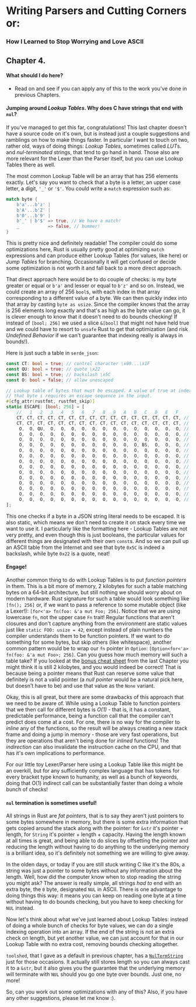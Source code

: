 # Writing Parsers and Cutting Corners or:

### How I Learned to Stop Worrying and Love ASCII

## Chapter 4.

#### What should I do here?

* Read on and see if you can apply any of this to the work you've done in previous Chapters.

#### Jumping around *Lookup Tables*. Why does **C** have strings that end with **`nul`**?

If you've managed to get this far, congratulations! This last chapter doesn't have a source code on it's own, but is instead just a couple suggestions and ramblings on how to make things faster. In particular I want to touch on two, rather old, ways of doing things: *Lookup Tables*, sometimes called *LUT*s. and *nul-terminated* strings, that tend to go hand in hand. Those also are more relevant for the Lexer than the Parser itself, but you can use Lookup Tables there as well.

The most common Lookup Table will be an array that has 256 elements exactly. Let's say you want to check that a byte is a letter, an upper case letter, a digit, `'_'` or `'$'`. You could write a `match` expression such as:

```rust
match byte {
    b'a'...b'z' |
    b'A'...b'Z' |
    b'0'...b'9' |
    b'_' | b'$' => true, // We have a match!
    _           => false, // bummer!
}
```

This is pretty nice and definitely readable! The compiler could do some optimizations here, Rust is usually pretty good at optimizing `match` expressions and can produce either Lookup Tables (for values, like here) or *Jump Tables* for branching. Occasionally it will get confused or decide some optimization is not worth it and fall back to a more direct approach.

That direct approach here would be to do couple of checks: is my byte greater or equal or `b'a'` and lesser or equal to `b'z'` and so on. Instead, we could create an array of 256 `bool`s, with each index in that array corresponding to a different value of a byte. We can then quickly index into that array by casting `byte as usize`. Since the compiler knows that the array is 256 elements long exactly and that's as high as the byte value can go, it is clever enough to know that it doesn't need to do bounds checking! If instead of `[bool; 256]` we used a slice `&[bool]` that might not have held true and we could have to resort to `unsafe` Rust to get that optimization (and risk *Undefined Behavior* if we can't guarantee that indexing really is always in bounds!).

Here is just such a table in `serde_json`:

```rust
const CT: bool = true; // control character \x00...\x1F
const QU: bool = true; // quote \x22
const BS: bool = true; // backslash \x5C
const O: bool = false; // allow unescaped

// Lookup table of bytes that must be escaped. A value of true at index i means
// that byte i requires an escape sequence in the input.
#[cfg_attr(rustfmt, rustfmt_skip)]
static ESCAPE: [bool; 256] = [
    //   1   2   3   4   5   6   7   8   9   A   B   C   D   E   F
    CT, CT, CT, CT, CT, CT, CT, CT, CT, CT, CT, CT, CT, CT, CT, CT, // 0
    CT, CT, CT, CT, CT, CT, CT, CT, CT, CT, CT, CT, CT, CT, CT, CT, // 1
     O,  O, QU,  O,  O,  O,  O,  O,  O,  O,  O,  O,  O,  O,  O,  O, // 2
     O,  O,  O,  O,  O,  O,  O,  O,  O,  O,  O,  O,  O,  O,  O,  O, // 3
     O,  O,  O,  O,  O,  O,  O,  O,  O,  O,  O,  O,  O,  O,  O,  O, // 4
     O,  O,  O,  O,  O,  O,  O,  O,  O,  O,  O,  O, BS,  O,  O,  O, // 5
     O,  O,  O,  O,  O,  O,  O,  O,  O,  O,  O,  O,  O,  O,  O,  O, // 6
     O,  O,  O,  O,  O,  O,  O,  O,  O,  O,  O,  O,  O,  O,  O,  O, // 7
     O,  O,  O,  O,  O,  O,  O,  O,  O,  O,  O,  O,  O,  O,  O,  O, // 8
     O,  O,  O,  O,  O,  O,  O,  O,  O,  O,  O,  O,  O,  O,  O,  O, // 9
     O,  O,  O,  O,  O,  O,  O,  O,  O,  O,  O,  O,  O,  O,  O,  O, // A
     O,  O,  O,  O,  O,  O,  O,  O,  O,  O,  O,  O,  O,  O,  O,  O, // B
     O,  O,  O,  O,  O,  O,  O,  O,  O,  O,  O,  O,  O,  O,  O,  O, // C
     O,  O,  O,  O,  O,  O,  O,  O,  O,  O,  O,  O,  O,  O,  O,  O, // D
     O,  O,  O,  O,  O,  O,  O,  O,  O,  O,  O,  O,  O,  O,  O,  O, // E
     O,  O,  O,  O,  O,  O,  O,  O,  O,  O,  O,  O,  O,  O,  O,  O, // F
];
```

This one checks if a byte in a JSON string literal needs to be escaped. It is also static, which means we don't need to create it on stack every time we want to use it. I particularly like the formatting here - Lookup Tables are not very pretty, and even though this is just booleans, the particular values for different things are designated with their own `const`s. And so we can pull up an ASCII table from the Internet and see that byte `0x5C` is indeed a backslash, while byte `0x22` is a quote, neat!

#### Engage!

Another common thing to do with Lookup Tables is to put *function pointers* in them. This is a bit more of memory, 2 kilobytes for such a table matching bytes on a 64-bit architecture, but still nothing we should worry about on modern hardware. Rust signature for such a table would look something like `[fn(); 256]` or, if we want to pass a reference to some mutable object (like a Lexer!): `[for<'a> fn(foo: &'a mut Foo; 256]`. Notice that we are using lowercase `fn`, not the upper case `Fn` trait! Regular functions that aren't closures and don't capture anything from the environment are static values just like `static FOO: usize = 42`, except instead of plain numbers the compiler understands them to be function pointers. If we want to do something for some bytes, but skip others (like whitespace), another common pattern would be to wrap our `fn` pointer in `Option`: `[Option<for<'a> fn(foo: &'a mut Foo>; 256]`. Can you guess how much memory will such a table take? If you looked at the [bonus cheat sheet](https://docs.google.com/presentation/d/1q-c7UAyrUlM-eZyTo1pd8SZ0qwA_wYxmPZVOQkoDmH4/edit#slide=id.p) from the last Chapter you might think it is still 2 kilobytes, and you would indeed be correct! That is because being a pointer means that Rust can reserve some value that definitely is not a valid pointer (a *null pointer* would be a natural pick here, but doesn't have to be) and use that value as the `None` variant.

Okay, this is all great, but there are some drawbacks of this approach that we need to be aware of. While using a Lookup Table to function pointers that we then call for different bytes is *O(1)* - that is, it has a constant, predictable performance, being a function call that the compiler can't predict does come at a cost. For one, there is no way for the compiler to *inline* any of the functions, so the result will be always creating a new stack frame and doing a jump in memory - those are very fast operations, but they are operations that aren't being done for *inlined* functions! The *indirection* can also invalidate the instruction cache on the CPU, and that has it's own implications to performance.

For our little toy Lexer/Parser here using a Lookup Table like this might be an overkill, but for any sufficiently complex language that has tokens for every bracket type known to humanity, as well as a bunch of keywords, doing that O(1) indirect call can be substantially faster than doing a whole bunch of checks!

#### `nul` termination is sometimes useful!

All strings in Rust are *fat pointers*, that is to say they aren't just pointers to some bytes somewhere in memory, but there is some extra information that gets copied around the stack along with the pointer: for `&str` it's pointer + length, for `String` it's pointer + length + capacity. Having the length known at all times is great, and being able to do slices by offsetting the pointer and reducing the length without having to do anything to the underlying memory is a brilliant idea, so it's definitely not something we are willing to give away.

In the olden days, or today if you are still stuck writing C like it's the 80s, a string was just a pointer to some bytes without any information about the length. Well, how did the computer know when to stop reading the string you might ask? The answer is really simple, all strings *had to* end with an extra byte, the `0` byte, designated `NUL` in ASCII. There is one advantage to doing things this way: it means you can keep on reading one byte at a time without having to do bounds checking, but you have to keep checking for `NUL` instead.

Now let's think about what we've just learned about Lookup Tables: instead of doing a whole bunch of checks for byte values, we can do a single indexing operation into an array. If the end of the string is not an extra check on length, but yet another value, we can just account for that in our Lookup Table with no extra cost, removing bounds checking altogether.

`toolshed`, that I gave as a default in previous chapter, has a [`NulTermString`](https://docs.rs/toolshed/0.6.3/toolshed/struct.NulTermStr.html) just for those occasions. It actually still stores length so you can always cast it to a `&str`, but it also gives you the guarantee that the underlying memory will terminate with `NUL` should you go one byte over bounds. Just one, no more!

So, can you work out some optimizations with any of this? Also, if you have any other suggestions, please let me know :).
